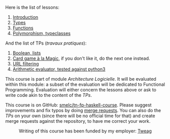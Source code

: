 <!-- This is the TOC for GitHub pages, i.e. the root of
     https://smelc.github.io/tn-fp-haskell-course/slides/ -->

Here is the list of lessons:

1. [Introduction](course-01.md)
1. [Types](course-02.md)
1. [Functions](course-03.md)
1. [Polymorphism, typeclasses](course-04.md)

And the list of TPs (_travaux pratiques_):

1. [Boolean, lists](https://github.com/smelc/tn-fp-haskell-course/blob/main/tps/TP1.hs)
1. [Card game à la Magic](https://github.com/smelc/tn-fp-haskell-course/blob/main/tps/TP2.hs), if you don't like it, do the next one instead.
1. [URL filtering](https://github.com/smelc/tn-fp-haskell-course/blob/main/tps/TP3.hs)
1. [Arithmetic evaluator, tested against python3](https://github.com/smelc/tn-fp-haskell-course/blob/main/tps/TP4.hs)

This course is part of module _Architecture Logicielle_. It will be evaluated
within this module: a subset of the evaluation will be dedicated to Functional
Programming. Evaluation will either concern the lessons above or ask
to write code akin to the content of the _TPs_.

This course is on GitHub: [smelc/tn-fp-haskell-course](https://github.com/smelc/tn-fp-haskell-course).
Please suggest improvements and fix typos by doing [merge requests](https://docs.github.com/en/github/collaborating-with-pull-requests/proposing-changes-to-your-work-with-pull-requests/creating-a-pull-request).
You can also do the _TPs_ on your own (since there will be no official time for that)
and create merge requests against the repository, to have me correct your work.

<center>
Writing of this course has been funded by my employer: <a href="https://www.tweag.io/">Tweag</a>
</center>
